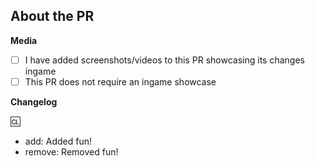 <!-- The text between the arrows are comments - they will not be visible on your PR. -->
<!-- Please read these guidelines before opening your PR: https://docs.spacestation14.io/en/getting-started/pr-guideline -->

## About the PR <!-- Describe the Pull Request here. What does it change? What other things could this impact? -->

**Media**
<!-- 
If applicable, add screenshots or videos to showcase your PR. Small fixes/refactors are exempt, but all PRs which make ingame changes 
(adding clothing, items, new features, etc) must include ingame media or the PR will not be merged, in accordance with our PR guidelines.
This makes it much easier for us to merge PRs and find media for progress reports. If you include media in your pull request, w
e may potentially use it in the SS14 progress reports, with clear credit given.

Use screenshot software like Window's built in snipping tool, ShareX, Lightshot, or recording software like ShareX (gif), ScreenToGif, or Open Broadcaster Software (cross platform).
If you're unsure whether your PR will require media, ask a maintainer.

Check one of the boxes below to confirm that you have in fact seen this:
-->

- [ ] I have added screenshots/videos to this PR showcasing its changes ingame
- [ ] This PR does not require an ingame showcase

**Changelog**
<!--
Here you can fill out a changelog that will automatically be added to the game when your PR is merged
There are 4 icons for changelog entries: add, remove, tweak, fix. I trust you can figure out the rest.

You can put your name after the :cl: symbol to change the name that shows in the changelog (otherwise it takes your GitHub username)
Like so: :cl: PJB

Generally, only put things in changelogs that players actually care about. Stuff like "Refactored X system, no changes should be visible" shouldn't be on a changelog.

For writing actual entries, don't consider the entry type suffix (e.g. add) to be "part" of the sentence:
bad: - add: a new tool for engineers
good: - add: added a new tool for engineers
-->

:cl:
- add: Added fun!
- remove: Removed fun!

